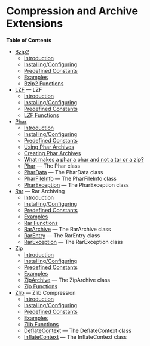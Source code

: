 Compression and Archive Extensions
==================================

**Table of Contents**

-   [Bzip2](/book/bzip2.html)
    -   [Introduction](/intro/bzip2.html)
    -   [Installing/Configuring](/bzip2/setup.html)
    -   [Predefined Constants](/bzip2/constants.html)
    -   [Examples](/bzip2/examples.html)
    -   [Bzip2 Functions](/ref/bzip2.html)
-   [LZF](/book/lzf.html) — LZF
    -   [Introduction](/intro/lzf.html)
    -   [Installing/Configuring](/lzf/setup.html)
    -   [Predefined Constants](/lzf/constants.html)
    -   [LZF Functions](/ref/lzf.html)
-   [Phar](/book/phar.html)
    -   [Introduction](/intro/phar.html)
    -   [Installing/Configuring](/phar/setup.html)
    -   [Predefined Constants](/phar/constants.html)
    -   [Using Phar Archives](/phar/using.html)
    -   [Creating Phar Archives](/phar/creating.html)
    -   [What makes a phar a phar and not a tar or a
        zip?](/phar/fileformat.html)
    -   [Phar](/class/phar.html) — The Phar class
    -   [PharData](/class/phardata.html) — The PharData class
    -   [PharFileInfo](/class/pharfileinfo.html) — The PharFileInfo
        class
    -   [PharException](/class/pharexception.html) — The PharException
        class
-   [Rar](/book/rar.html) — Rar Archiving
    -   [Introduction](/intro/rar.html)
    -   [Installing/Configuring](/rar/setup.html)
    -   [Predefined Constants](/rar/constants.html)
    -   [Examples](/rar/examples.html)
    -   [Rar Functions](/ref/rar.html)
    -   [RarArchive](/class/rararchive.html) — The RarArchive class
    -   [RarEntry](/class/rarentry.html) — The RarEntry class
    -   [RarException](/class/rarexception.html) — The RarException
        class
-   [Zip](/book/zip.html)
    -   [Introduction](/intro/zip.html)
    -   [Installing/Configuring](/zip/setup.html)
    -   [Predefined Constants](/zip/constants.html)
    -   [Examples](/zip/examples.html)
    -   [ZipArchive](/class/ziparchive.html) — The ZipArchive class
    -   [Zip Functions](/ref/zip.html)
-   [Zlib](/book/zlib.html) — Zlib Compression
    -   [Introduction](/intro/zlib.html)
    -   [Installing/Configuring](/zlib/setup.html)
    -   [Predefined Constants](/zlib/constants.html)
    -   [Examples](/zlib/examples.html)
    -   [Zlib Functions](/ref/zlib.html)
    -   [DeflateContext](/class/deflatecontext.html) — The
        DeflateContext class
    -   [InflateContext](/class/inflatecontext.html) — The
        InflateContext class
